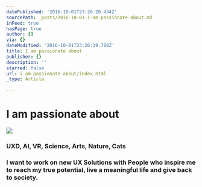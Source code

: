 ```yaml
---
datePublished: '2016-10-01T23:26:20.434Z'
sourcePath: _posts/2016-10-01-i-am-passionate-about.md
inFeed: true
hasPage: true
author: []
via: {}
dateModified: '2016-10-01T23:26:19.788Z'
title: I am passionate about
publisher: {}
description: ''
starred: false
url: i-am-passionate-about/index.html
_type: Article

---
```

# I am passionate about
![](https://the-grid-user-content.s3-us-west-2.amazonaws.com/f4ebffab-d5a9-4be0-94e5-dd72af0d77ee.gif)

### **UXD, AI, VR, Science, Arts, Nature, Cats**

### I want to work on new UX Solutions with People who inspire me to reach my true potential, live a meaningful life and give back to society.